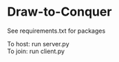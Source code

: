 # Draw-to-Conquer
See requirements.txt for packages

To host: run server.py <br>
To join: run client.py
